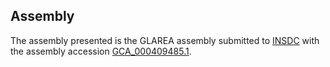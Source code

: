 

Assembly
--------

The assembly presented is the GLAREA assembly submitted to
[INSDC](http://www.insdc.org) with the assembly accession
[GCA\_000409485.1](http://www.ebi.ac.uk/ena/data/view/GCA_000409485.1).
